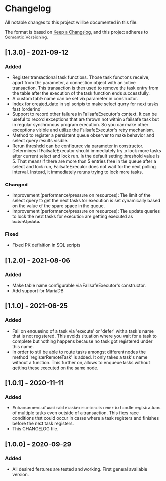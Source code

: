 # Changelog
All notable changes to this project will be documented in this file.

The format is based on [Keep a Changelog](https://keepachangelog.com/en/1.0.0/),
and this project adheres to [Semantic Versioning](https://semver.org/spec/v2.0.0.html).

## [1.3.0] - 2021-09-12
### Added
- Register transactional task functions. Those task functions receive, apart from the parameter, a connection object with an active transaction. This transaction is then used
  to remove the task entry from the table after the execution of the task function ends successfully.
- A custom table name can be set via parameter in constructor.
- Index for created_date in sql scripts to make select query for next tasks fast (ordering)
- Support to record other failures in FailsafeExecutor's context. 
  It can be useful to record exceptions that are thrown not within a failsafe task but in regular synchronous program execution.
  So you can make other exceptions visible and utilize the FailsafeExecutor's retry mechanism.
- Method to register a persistent queue observer to make behavior and select query results visible. 
- Rerun threshold can be configured via parameter in constructor. Determines if FailsafeExecutor should immediately try to lock more tasks after current select and lock run. In the default setting threshold value is 5. That means if there are more than 5 entries free in the queue after a select and lock run, FailsafeExecutor does not wait for the next polling interval. Instead, it immediately reruns trying to lock more tasks.
  
### Changed
- Improvement (performance/pressure on resources): The limit of the select query to get the next tasks for execution is set dynamically based on the value of the spare space in the queue.
- Improvement (performance/pressure on resources): The update queries to lock the next tasks for execution are getting executed as batchUpdate.

### Fixed
- Fixed PK definition in SQL scripts

## [1.2.0] - 2021-08-06
### Added
- Make table name configurable via FailsafeExecutor's constructor.
- Add support for MariaDB

## [1.1.0] - 2021-06-25
### Added
- Fail on enqueuing of a task via 'execute' or 'defer' with a task's name that is not registered.
  This avoids situation where you wait for a task to complete but nothing happens because no task got registered under this name.
- In order to still be able to route tasks amongst different nodes the method 'registerRemoteTask' is added. 
  It only takes a task's name without a function. This further on, allows to enqueue tasks without getting these executed on the same node. 

## [1.0.1] - 2020-11-11
### Added
- Enhancement of `AwaitableTaskExecutionListener` to handle registrations of multiple tasks even outside of a transaction. 
  This fixes race conditions that could occur in cases where a task registers and finishes before the next task registers.
- This CHANGELOG file.

## [1.0.0] - 2020-09-29
### Added
- All desired features are tested and working. First general available version. 